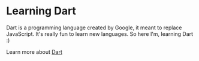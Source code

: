 # Learning Dart



Dart is a programming language created by Google, it meant to replace JavaScript. It's really fun to learn new languages. So here I'm, learning Dart :)

Learn more about [Dart](https://www.dartlang.org/)
